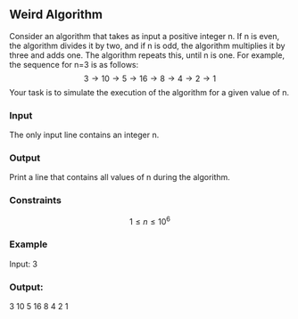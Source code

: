 ## Weird Algorithm


Consider an algorithm that takes as input a positive integer n. If n is even, the algorithm divides it by two, and if n is odd, the algorithm multiplies it by three and adds one. The algorithm repeats this, until n is one. For example, the sequence for n=3 is as follows:
$$
3 \rightarrow 10 \rightarrow 5 \rightarrow 16 \rightarrow 8 \rightarrow 4 \rightarrow 2 \rightarrow 1
$$
Your task is to simulate the execution of the algorithm for a given value of n.
### Input
The only input line contains an integer n.
### Output
Print a line that contains all values of n during the algorithm.
### Constraints
$$ 1 \le n \le 10^6 $$
### Example
Input:
3

### Output:
3 10 5 16 8 4 2 1
